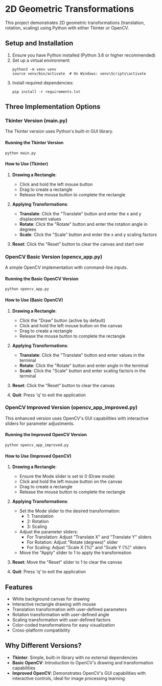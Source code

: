 # 2D Geometric Transformations

This project demonstrates 2D geometric transformations (translation, rotation, scaling) using Python with either Tkinter or OpenCV.

## Setup and Installation

1. Ensure you have Python installed (Python 3.6 or higher recommended)
2. Set up a virtual environment:
   ```
   python3 -m venv venv
   source venv/bin/activate  # On Windows: venv\Scripts\activate
   ```
3. Install required dependencies:
   ```
   pip install -r requirements.txt
   ```

## Three Implementation Options

### Tkinter Version (main.py)

The Tkinter version uses Python's built-in GUI library.

#### Running the Tkinter Version

```
python main.py
```

#### How to Use (Tkinter)

1. **Drawing a Rectangle**:

   - Click and hold the left mouse button
   - Drag to create a rectangle
   - Release the mouse button to complete the rectangle

2. **Applying Transformations**:

   - **Translate**: Click the "Translate" button and enter the x and y displacement values
   - **Rotate**: Click the "Rotate" button and enter the rotation angle in degrees
   - **Scale**: Click the "Scale" button and enter the x and y scaling factors

3. **Reset**: Click the "Reset" button to clear the canvas and start over

### OpenCV Basic Version (opencv_app.py)

A simple OpenCV implementation with command-line inputs.

#### Running the Basic OpenCV Version

```
python opencv_app.py
```

#### How to Use (Basic OpenCV)

1. **Drawing a Rectangle**:

   - Click the "Draw" button (active by default)
   - Click and hold the left mouse button on the canvas
   - Drag to create a rectangle
   - Release the mouse button to complete the rectangle

2. **Applying Transformations**:

   - **Translate**: Click the "Translate" button and enter values in the terminal
   - **Rotate**: Click the "Rotate" button and enter angle in the terminal
   - **Scale**: Click the "Scale" button and enter scaling factors in the terminal

3. **Reset**: Click the "Reset" button to clear the canvas

4. **Quit**: Press 'q' to exit the application

### OpenCV Improved Version (opencv_app_improved.py)

This enhanced version uses OpenCV's GUI capabilities with interactive sliders for parameter adjustments.

#### Running the Improved OpenCV Version

```
python opencv_app_improved.py
```

#### How to Use (Improved OpenCV)

1. **Drawing a Rectangle**:

   - Ensure the Mode slider is set to 0 (Draw mode)
   - Click and hold the left mouse button on the canvas
   - Drag to create a rectangle
   - Release the mouse button to complete the rectangle

2. **Applying Transformations**:

   - Set the Mode slider to the desired transformation:
     - 1: Translation
     - 2: Rotation
     - 3: Scaling
   - Adjust the parameter sliders:
     - For Translation: Adjust "Translate X" and "Translate Y" sliders
     - For Rotation: Adjust "Rotate (degrees)" slider
     - For Scaling: Adjust "Scale X (%)" and "Scale Y (%)" sliders
   - Move the "Apply" slider to 1 to apply the transformation

3. **Reset**: Move the "Reset" slider to 1 to clear the canvas

4. **Quit**: Press 'q' to exit the application

## Features

- White background canvas for drawing
- Interactive rectangle drawing with mouse
- Translation transformation with user-defined parameters
- Rotation transformation with user-defined angle
- Scaling transformation with user-defined factors
- Color-coded transformations for easy visualization
- Cross-platform compatibility

## Why Different Versions?

- **Tkinter**: Simple, built-in library with no external dependencies
- **Basic OpenCV**: Introduction to OpenCV's drawing and transformation capabilities
- **Improved OpenCV**: Demonstrates OpenCV's GUI capabilities with interactive controls, ideal for image processing learning

